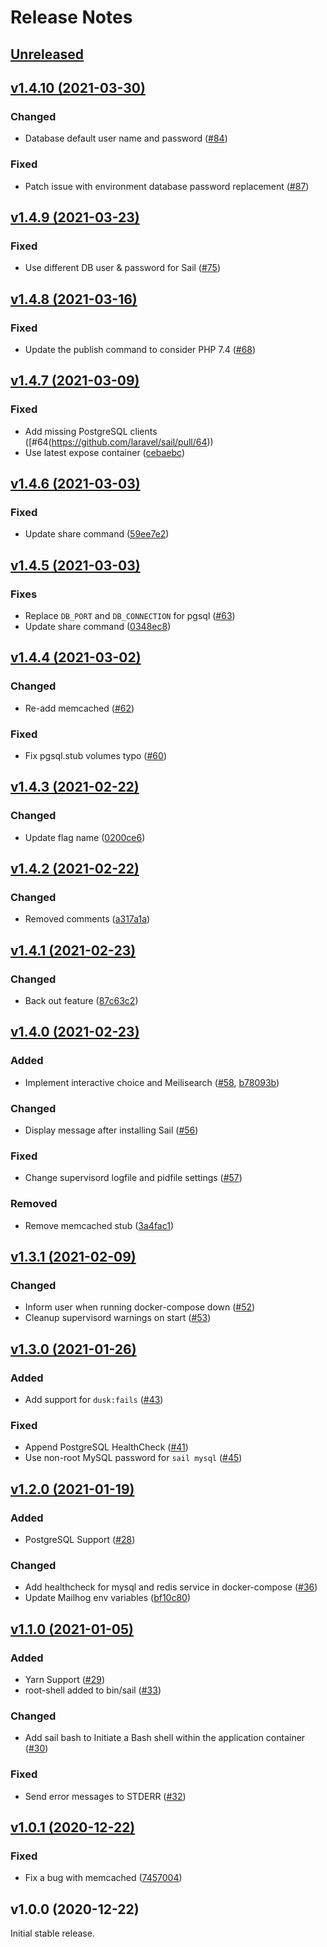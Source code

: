 # Release Notes

## [Unreleased](https://github.com/laravel/sail/compare/v1.4.10...1.x)


## [v1.4.10 (2021-03-30)](https://github.com/laravel/sail/compare/v1.4.9...v1.4.10)

### Changed
- Database default user name and password ([#84](https://github.com/laravel/sail/pull/84))

### Fixed
- Patch issue with environment database password replacement ([#87](https://github.com/laravel/sail/pull/87))


## [v1.4.9 (2021-03-23)](https://github.com/laravel/sail/compare/v1.4.8...v1.4.9)

### Fixed
- Use different DB user & password for Sail ([#75](https://github.com/laravel/sail/pull/75))


## [v1.4.8 (2021-03-16)](https://github.com/laravel/sail/compare/v1.4.7...v1.4.8)

### Fixed
- Update the publish command to consider PHP 7.4 ([#68](https://github.com/laravel/sail/pull/68))


## [v1.4.7 (2021-03-09)](https://github.com/laravel/sail/compare/v1.4.6...v1.4.7)

### Fixed
- Add missing PostgreSQL clients ([#64(https://github.com/laravel/sail/pull/64))
- Use latest expose container ([cebaebc](https://github.com/laravel/sail/commit/cebaebc0bb3806f4cf7bc71564acbfe8c12a8923))


## [v1.4.6 (2021-03-03)](https://github.com/laravel/sail/compare/v1.4.5...v1.4.6)

### Fixed
- Update share command ([59ee7e2](https://github.com/laravel/sail/commit/59ee7e2b2efeb644eabea719186db91d11666733))


## [v1.4.5 (2021-03-03)](https://github.com/laravel/sail/compare/v1.4.4...v1.4.5)

### Fixes
- Replace `DB_PORT` and `DB_CONNECTION` for pgsql ([#63](https://github.com/laravel/sail/pull/63))
- Update share command ([0348ec8](https://github.com/laravel/sail/commit/0348ec8c13fedc4bafc917b9d65721cd475390bf))


## [v1.4.4 (2021-03-02)](https://github.com/laravel/sail/compare/v1.4.3...v1.4.4)

### Changed
- Re-add memcached ([#62](https://github.com/laravel/sail/pull/62))

### Fixed
- Fix pgsql.stub volumes typo ([#60](https://github.com/laravel/sail/pull/60))


## [v1.4.3 (2021-02-22)](https://github.com/laravel/sail/compare/v1.4.2...v1.4.3)

### Changed
- Update flag name ([0200ce6](https://github.com/laravel/sail/commit/0200ce6e0f697699bce036c42d91f1daab8039a8))


## [v1.4.2 (2021-02-22)](https://github.com/laravel/sail/compare/v1.4.1...v1.4.2)

### Changed
- Removed comments ([a317a1a](https://github.com/laravel/sail/commit/a317a1af337ffc07c63ea5a4e04784fdb58ea9df))


## [v1.4.1 (2021-02-23)](https://github.com/laravel/sail/compare/v1.4.0...v1.4.1)

### Changed
- Back out feature ([87c63c2](https://github.com/laravel/sail/commit/87c63c2956749f66e43467d4a730b917ef7428b7))


## [v1.4.0 (2021-02-23)](https://github.com/laravel/sail/compare/v1.3.1...v1.4.0)

### Added
- Implement interactive choice and Meilisearch ([#58](https://github.com/laravel/sail/pull/58), [b78093b](https://github.com/laravel/sail/commit/b78093b02c328d82e27cdacfb20568c49cd980c4))

### Changed
- Display message after installing Sail ([#56](https://github.com/laravel/sail/pull/56))

### Fixed
- Change supervisord logfile and pidfile settings ([#57](https://github.com/laravel/sail/pull/57))

### Removed
- Remove memcached stub ([3a4fac1](https://github.com/laravel/sail/commit/3a4fac159b92424d2ff3472ce182be14fc1cb080))


## [v1.3.1 (2021-02-09)](https://github.com/laravel/sail/compare/v1.3.0...v1.3.1)

### Changed
- Inform user when running docker-compose down ([#52](https://github.com/laravel/sail/pull/52))
- Cleanup supervisord warnings on start ([#53](https://github.com/laravel/sail/pull/53))


## [v1.3.0 (2021-01-26)](https://github.com/laravel/sail/compare/v1.2.0...v1.3.0)

### Added
- Add support for `dusk:fails` ([#43](https://github.com/laravel/sail/pull/43))

### Fixed
- Append PostgreSQL HealthCheck ([#41](https://github.com/laravel/sail/pull/41))
- Use non-root MySQL password for `sail mysql` ([#45](https://github.com/laravel/sail/pull/45))


## [v1.2.0 (2021-01-19)](https://github.com/laravel/sail/compare/v1.1.0...v1.2.0)

### Added
- PostgreSQL Support ([#28](https://github.com/laravel/sail/pull/28))

### Changed
- Add healthcheck for mysql and redis service in docker-compose ([#36](https://github.com/laravel/sail/pull/36))
- Update Mailhog env variables ([bf10c80](https://github.com/laravel/sail/commit/bf10c804057f8d0be615c71acbc46c7328cd652c))


## [v1.1.0 (2021-01-05)](https://github.com/laravel/sail/compare/v1.0.1...v1.1.0)

### Added
- Yarn Support ([#29](https://github.com/laravel/sail/pull/29))
- root-shell added to bin/sail ([#33](https://github.com/laravel/sail/pull/33))

### Changed
- Add sail bash to Initiate a Bash shell within the application container ([#30](https://github.com/laravel/sail/pull/30))

### Fixed
- Send error messages to STDERR ([#32](https://github.com/laravel/sail/pull/32))


## [v1.0.1 (2020-12-22)](https://github.com/laravel/sail/compare/v1.0.0...v1.0.1)

### Fixed
- Fix a bug with memcached ([7457004](https://github.com/laravel/sail/commit/7457004969dd62fa727fbc596bb2accccb1409a5))


## v1.0.0 (2020-12-22)

Initial stable release.
